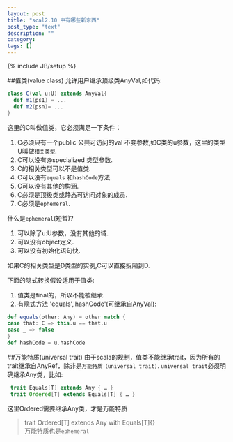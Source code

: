 ```yaml
---
layout: post
title: "scal2.10 中有哪些新东西"
post_type: "text"
description: ""
category: 
tags: []
---
```

{% include JB/setup %}

##值类(value class)
允许用户继承顶级类AnyVal,如代码:

 ```scala
 class C(val u:U) extends AnyVal{
   def m1(ps1) = ...
   def m2(psn)= ...
 }
 ```
 这里的C叫做值类，它必须满足一下条件：   

1. C必须只有一个public 公共可访问的val 不变参数,如C类的u参数，这里的类型U叫做`相关类型`.  
1. C可以没有@specialized 类型参数.  
1. C的相关类型可以不是值类.  
1. C可以没有`equals` 和`hashCode`方法.  
1. C可以没有其他的构涵.  
1. C必须是顶级类或静态可访问对象的成员.  
1. C必须是`ephemeral`. 

什么是`ephemeral`(短暂)?

1. 可以除了u:U参数，没有其他的域.  
1. 可以没有object定义.  
1. 可以没有初始化语句快. 


如果C的相关类型是D类型的实例,C可以直接拆厢到D. 

下面的隐式转换假设适用于值类:

1. 值类是final的，所以不能被继承.
1. 有隐式方法 'equals','hashCode'(可继承自AnyVal):

```scala
def equals(other: Any) = other match {
case that: C => this.u == that.u
case _ => false
}
def hashCode = u.hashCode
```

##万能特质(universal trait)
由于scala的规制，值类不能继承trait，因为所有的trait继承自AnyRef，除非是`万能特质（universal trait)`. `universal trait`必须明确继承Any类，比如:

```scala
 trait Equals[T] extends Any { … }
 trait Ordered[T] extends Equals[T] { … } 
```
这里Ordered需要继承Any类，才是万能特质
> trait Ordered[T] extends Any with Equals[T]{}  
> 万能特质也是`ephemeral` 

